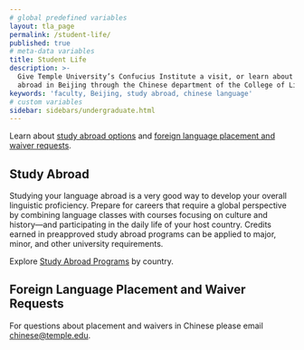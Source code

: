 ```yaml
---
# global predefined variables
layout: tla_page
permalink: /student-life/
published: true
# meta-data variables
title: Student Life
description: >-
  Give Temple University’s Confucius Institute a visit, or learn about your options to study
  abroad in Beijing through the Chinese department of the College of Liberal Arts!
keywords: 'faculty, Beijing, study abroad, chinese language'  
# custom variables
sidebar: sidebars/undergraduate.html
---
```

Learn about [study abroad options](#study-abroad) and [foreign language placement and waiver requests](#foreign-language-placement-waiver-and-assessment-requests).

## Study Abroad
Studying your language abroad is a very good way to develop your overall linguistic proficiency. Prepare for careers that require a global perspective by combining language classes with courses focusing on culture and history—and participating in the daily life of your host country. Credits earned in preapproved study abroad programs can be applied to major, minor, and other university requirements.  

Explore [Study Abroad Programs](https://studyabroad.temple.edu/programs) by country.

## Foreign Language Placement and Waiver Requests
For questions about placement and waivers in Chinese please email [chinese@temple.edu](mailto:chinese_studies@temple.edu).

